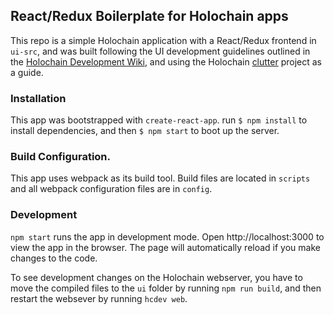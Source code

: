 ## React/Redux Boilerplate for Holochain apps

This repo is a simple Holochain application with a React/Redux frontend in `ui-src`, and was built following the UI development guidelines outlined in the [Holochain Development Wiki](https://developer.holochain.org/UI_Development), and using the Holochain [clutter](https://github.com/holochain/clutter) project as a guide.

### Installation
This app was bootstrapped with `create-react-app`. run `$ npm install` to install dependencies, and then `$ npm start` to boot up the server.

### Build Configuration.
This app uses webpack as its build tool. Build files are located in `scripts` and all webpack configuration files are in `config`.

### Development
`npm start` runs the app in development mode. Open http://localhost:3000 to view the app in the browser. The page will automatically reload if you make changes to the code.

To see development changes on the Holochain webserver, you have to move the compiled files to the `ui` folder by running `npm run build`, and then restart the websever by running `hcdev web`.
